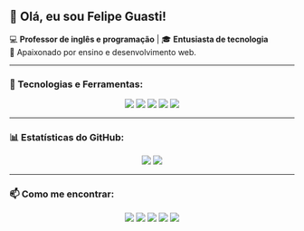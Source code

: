 ## 👋 Olá, eu sou Felipe Guasti!

💻 **Professor de inglês e programação** | 🎓 **Entusiasta de tecnologia**  
🔹 Apaixonado por ensino e desenvolvimento web.

---

### 🚀 Tecnologias e Ferramentas:

<p align="center">
  <img src="https://img.shields.io/badge/JavaScript-F7DF1E?style=for-the-badge&logo=javascript&logoColor=black"/>
  <img src="https://img.shields.io/badge/Node.js-339933?style=for-the-badge&logo=node.js&logoColor=white"/>
  <img src="https://img.shields.io/badge/React-61DAFB?style=for-the-badge&logo=react&logoColor=black"/>
  <img src="https://img.shields.io/badge/Python-3776AB?style=for-the-badge&logo=python&logoColor=white"/>
  <img src="https://img.shields.io/badge/SQL-4479A1?style=for-the-badge&logo=postgresql&logoColor=white"/>
</p>

---

### 📊 Estatísticas do GitHub:

<p align="center">
  <img src="https://github-readme-stats.vercel.app/api?username=felipeguasti&show_icons=true&theme=tokyonight"/>
  <img src="https://github-readme-stats.vercel.app/api/top-langs/?username=felipeguasti&layout=compact&theme=tokyonight"/>
</p>

---

### 📫 Como me encontrar:

<p align="center">
  <a href="https://www.linkedin.com/in/felipeguasti/"><img src="https://img.shields.io/badge/LinkedIn-0A66C2?style=for-the-badge&logo=linkedin&logoColor=white"/></a>
  <a href="https://www.instagram.com/felipeguasti"><img src="https://img.shields.io/badge/Instagram-E4405F?style=for-the-badge&logo=instagram&logoColor=white"/></a>
  <a href="mailto:contato@felipeguasti.com.br"><img src="https://img.shields.io/badge/Email-D14836?style=for-the-badge&logo=gmail&logoColor=white"/></a>
  <a href="https://www.felipeguasti.com.br"><img src="https://img.shields.io/badge/Website-000000?style=for-the-badge&logo=About.me&logoColor=white"/></a>
  <a href="https://youtube.com@felipeguasti"><img src="https://img.shields.io/badge/YouTube-FF0000?style=for-the-badge&logo=youtube&logoColor=white"/></a>
</p>
